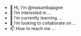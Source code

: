 - 👋 Hi, I’m @masambajagne
- 👀 I’m interested in ...
- 🌱 I’m currently learning ...
- 💞️ I’m looking to collaborate on ...
- 📫 How to reach me ...

<!---
masambajagne/masambajagne is a ✨ special ✨ repository because its `README.md` (this file) appears on your GitHub profile.
You can click the Preview link to take a look at your changes.

Author : Masamba Jagne
Save the Script as createWLSDomain.py and download the wlscreateDomain.properties

Edit the wlscreateDomain.properties and the createDomain_v1_3I.py using wlst.cmd located under the ORACLE_HOME\Oracle_common\common\bin\wlst.cmd

Type: wlst.cmd createDomin_v1_3I.py

--->

